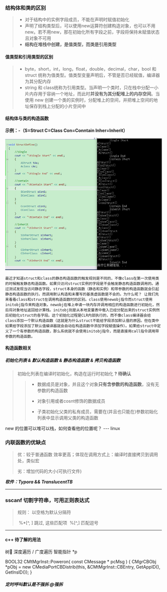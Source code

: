 ### 结构体和类的区别

> + 对于结构中的实例字段成员，不能在声明时赋值初始化
> + 声明了结构类型后，可以使用new运算符创建构造对象，也可以不用new。若不用new，那在初始化所有字段之前，字段将保持未赋值状态且对象不可用  
> + **结构在堆栈中创建，是值类型，而类是引用类型** 

#### 	值类型和引用类型的区别

> + byte，short，int，long，float，double，decimal，char，bool 和 struct 统称为值类型。值类型变量声明后，不管是否已经赋值，编译器为其分配内存
> + string 和 class统称为引用类型。当声明一个类时，只在栈中分配一小片内存用于容纳一个地址，而此时**并没有为其分配堆上的内存空间**。当使用 new 创建一个类的实例时，分配堆上的空间，并把堆上空间的地址保存到栈上分配的小片空间中

#### 结构体与类的构造函数

**示例：-（S=Struct   C=Class  Con=Conntain  Inher=Inherit）**

![alt 构造函数](..\Code\9_image\运行结果.png  "示例：s表示struct/c表示class")









`最近才知道struct和class的静态构造函数的触发规则是不同的，不像class在第一次使用类的时候触发静态构造函数。如果只访问struct实例的字段是不会触发静态构造函数调用的。通过测试发现当访问静态字段，struct本身的函数（静态和实例）和带参数的构造函数就会引起静态构造函数的执行。而调用默认构造和未覆写的基类虚函数是不会的。为什么呢？
   让我们先来看看class和struct在调用构造函数时的区别。class使用newobj指令而struct使用initobj指令来构造对象。newobj在堆上申请一块内存并调用相应的构造函数进行初始化，然后将对象地址返回给计算栈。initobj则是从本地变量表中载入已经分配出来的struct实例然后初始化struct的各字段。这个初始化过程是CLR内部执行的，而不像class编译器会给class添加一个默认构造函数（这就是为什么struct不能给字段添加默认值的原因。但在类中如果给字段添加了默认值编译器就会自动在构造函数中添加字段赋值操作）。如果给struct中定义了一个有参数的构造函数，那么系统就不会使用initobj指令，而是直接用call指令调用带参数的构造函数。`

#### 构造函数相关

##### 初始化列表 & 默认构造函数 & 静态构造函数  & 拷贝构造函数

> 初始化列表在编译时初始化，构造在运行时初始化   **? 待确认**
>
> > + 数据成员是对象，并且这个对象**只有含参数的构造函数**，没有无参数的构造函数
> >
> > + 对象引用或者cosnt修饰的数据成员
> > + 子类初始化父类的私有成员，需要在(并且也只能在)参数初始化列表中显示调用父类的构造函数

> 

> 

> 



new 的位置可以堆可以栈，如何查看他的位置呢？ --- linux

### 内联函数的优缺点

> 优：较于普通函数 效率更高；体现在调用方式上：编译时直接拷贝到调用处，类似宏
>
> 劣：增加代码的大小(可执行文件)







***软件：Typora  &&  TranslucentTB***



****

### sscanf 切割字符串，可用正则表达式

> 规则：  以空格为默认分隔符
>
> ​		%*\[^, ]   跳过, 这些匹配项
> ​		%\[^,]		匹配逗号

***

#### c++  待了解的用法
树📕 深度遍历 / 广度遍历 
智能指针 *p

BOOL32 CMtMgrInst::Poweron( const CMessage * pcMsg )
{
	CMgrCBObj *pObj = new CMediaPortCBDistrib<CMtMgrInst>(this, &CMtMgrInst::CBEntry, GetAppID(), GetInsID());
}

##### 定时呼叫默认是不强拆  @强拆